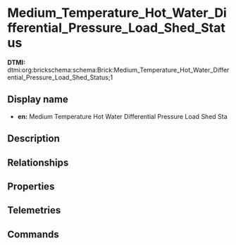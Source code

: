 # Medium_Temperature_Hot_Water_Differential_Pressure_Load_Shed_Status
**DTMI:** dtmi:org:brickschema:schema:Brick:Medium_Temperature_Hot_Water_Differential_Pressure_Load_Shed_Status;1
## Display name
- **en:** Medium Temperature Hot Water Differential Pressure Load Shed Sta
## Description
## Relationships
## Properties
## Telemetries
## Commands
